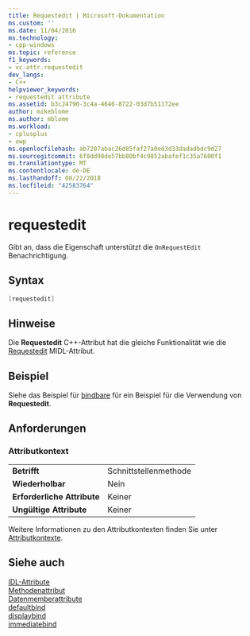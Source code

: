 ```yaml
---
title: Requestedit | Microsoft-Dokumentation
ms.custom: ''
ms.date: 11/04/2016
ms.technology:
- cpp-windows
ms.topic: reference
f1_keywords:
- vc-attr.requestedit
dev_langs:
- C++
helpviewer_keywords:
- requestedit attribute
ms.assetid: b3c24790-3c4a-4646-8722-03d7b51172ee
author: mikeblome
ms.author: mblome
ms.workload:
- cplusplus
- uwp
ms.openlocfilehash: ab7207abac26d85faf27a0ed3d33dadadbdc9d27
ms.sourcegitcommit: 6f8dd98de57bb80bf4c9852abafef1c35a7600f1
ms.translationtype: MT
ms.contentlocale: de-DE
ms.lasthandoff: 08/22/2018
ms.locfileid: "42583764"
---
```

# <a name="requestedit"></a>requestedit

Gibt an, dass die Eigenschaft unterstützt die `OnRequestEdit` Benachrichtigung.

## <a name="syntax"></a>Syntax

```cpp
[requestedit]
```

## <a name="remarks"></a>Hinweise

Die **Requestedit** C++-Attribut hat die gleiche Funktionalität wie die [Requestedit](http://msdn.microsoft.com/library/windows/desktop/aa367155) MIDL-Attribut.

## <a name="example"></a>Beispiel

Siehe das Beispiel für [bindbare](../windows/bindable.md) für ein Beispiel für die Verwendung von **Requestedit**.

## <a name="requirements"></a>Anforderungen

### <a name="attribute-context"></a>Attributkontext

|||
|-|-|
|**Betrifft**|Schnittstellenmethode|
|**Wiederholbar**|Nein|
|**Erforderliche Attribute**|Keiner|
|**Ungültige Attribute**|Keiner|

Weitere Informationen zu den Attributkontexten finden Sie unter [Attributkontexte](../windows/attribute-contexts.md).

## <a name="see-also"></a>Siehe auch

[IDL-Attribute](../windows/idl-attributes.md)  
[Methodenattribut](../windows/method-attributes.md)  
[Datenmemberattribute](../windows/data-member-attributes.md)  
[defaultbind](../windows/defaultbind.md)  
[displaybind](../windows/displaybind.md)  
[immediatebind](../windows/immediatebind.md)  